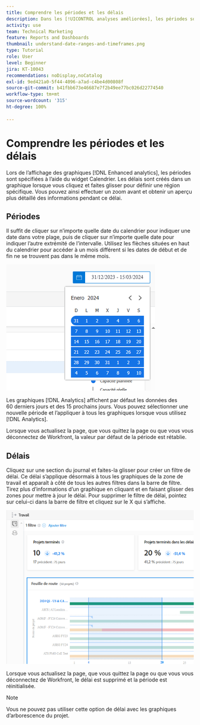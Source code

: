```yaml
---
title: Comprendre les périodes et les délais
description: Dans les [!UICONTROL analyses améliorées], les périodes sont spécifiées à l’aide du widget Calendrier. Les délais sont créés dans un graphique.
activity: use
team: Technical Marketing
feature: Reports and Dashboards
thumbnail: understand-date-ranges-and-timeframes.png
type: Tutorial
role: User
level: Beginner
jira: KT-10043
recommendations: noDisplay,noCatalog
exl-id: 9ed421a0-5f44-4096-a7ad-c4be4d00808f
source-git-commit: b41fbb673e46687e7f2b49ee77bc026d22774540
workflow-type: tm+mt
source-wordcount: '315'
ht-degree: 100%

---
```


# Comprendre les périodes et les délais

Lors de l’affichage des graphiques [!DNL Enhanced analytics], les périodes sont spécifiées à l’aide du widget Calendrier. Les délais sont créés dans un graphique lorsque vous cliquez et faites glisser pour définir une région spécifique. Vous pouvez ainsi effectuer un zoom avant et obtenir un aperçu plus détaillé des informations pendant ce délai.

## Périodes

Il suffit de cliquer sur n’importe quelle date du calendrier pour indiquer une date dans votre plage, puis de cliquer sur n’importe quelle date pour indiquer l’autre extrémité de l’intervalle. Utilisez les flèches situées en haut du calendrier pour accéder à un mois différent si les dates de début et de fin ne se trouvent pas dans le même mois.

![Image de sélection d’une période à l’aide du widget Calendrier](assets/section-1-3.png)

Les graphiques [!DNL Analytics] affichent par défaut les données des 60 derniers jours et des 15 prochains jours. Vous pouvez sélectionner une nouvelle période et l’appliquer à tous les graphiques lorsque vous utilisez [!DNL Analytics].

Lorsque vous actualisez la page, que vous quittez la page ou que vous vous déconnectez de Workfront, la valeur par défaut de la période est rétablie.

## Délais

Cliquez sur une section du journal et faites-la glisser pour créer un filtre de délai. Ce délai s’applique désormais à tous les graphiques de la zone de travail et apparaît à côté de tous les autres filtres dans la barre de filtre. Tirez plus d’informations d’un graphique en cliquant et en faisant glisser des zones pour mettre à jour le délai. Pour supprimer le filtre de délai, pointez sur celui-ci dans la barre de filtre et cliquez sur le X qui s’affiche.

![Image montrant la sélection d’une période à l’aide des opérations de glisser-déposer](assets/section-1-4.png)

Lorsque vous actualisez la page, que vous quittez la page ou que vous vous déconnectez de Workfront, le délai est supprimé et la période est réinitialisée.

>[!NOTE]
>
>Vous ne pouvez pas utiliser cette option de délai avec les graphiques d’arborescence du projet.
